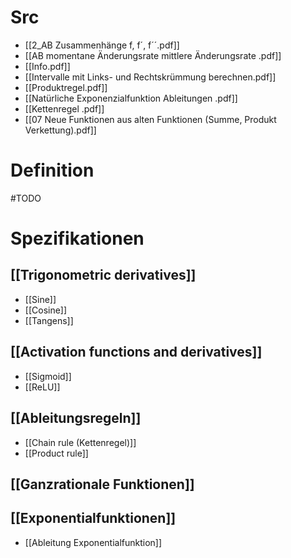

Src
===

- [[2_AB Zusammenhänge f, f´, f´´.pdf]]
- [[AB momentane Änderungsrate mittlere Änderungsrate .pdf]]
- [[Info.pdf]]
- [[Intervalle mit Links- und Rechtskrümmung berechnen.pdf]]
- [[Produktregel.pdf]]
- [[Natürliche Exponenzialfunktion Ableitungen .pdf]]
- [[Kettenregel .pdf]]
- [[07 Neue Funktionen aus alten Funktionen (Summe, Produkt Verkettung).pdf]]


Definition
===
#TODO



Spezifikationen
===

[[Trigonometric derivatives]]
---
- [[Sine]]
- [[Cosine]]
- [[Tangens]]


[[Activation functions and derivatives]]
---
- [[Sigmoid]]
- [[ReLU]]


[[Ableitungsregeln]]
---
- [[Chain rule (Kettenregel)]]
- [[Product rule]]


[[Ganzrationale Funktionen]]
---


[[Exponentialfunktionen]]
---
- [[Ableitung Exponentialfunktion]]
